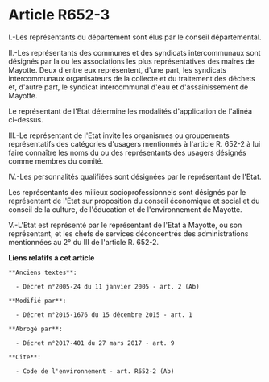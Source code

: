 # Article R652-3

I.-Les représentants du département sont élus par le conseil départemental. 

II.-Les représentants des communes et des syndicats intercommunaux sont désignés par la ou les associations les plus
représentatives des maires de Mayotte. Deux d'entre eux représentent, d'une part, les syndicats intercommunaux organisateurs
de la collecte et du traitement des déchets et, d'autre part, le syndicat intercommunal d'eau et d'assainissement de
Mayotte. 

Le représentant de l'Etat détermine les modalités d'application de l'alinéa ci-dessus. 

III.-Le représentant de l'Etat invite les organismes ou groupements représentatifs des catégories d'usagers mentionnés à
l'article R. 652-2 à lui faire connaître les noms du ou des représentants des usagers désignés comme membres du comité. 

IV.-Les personnalités qualifiées sont désignées par le représentant de l'Etat. 

Les représentants des milieux socioprofessionnels sont désignés par le représentant de l'Etat sur proposition du conseil
économique et social et du conseil de la culture, de l'éducation et de l'environnement de Mayotte. 

V.-L'Etat est représenté par le représentant de l'Etat à Mayotte, ou son représentant, et les chefs de services déconcentrés
des administrations mentionnées au 2° du III de l'article R. 652-2.

**Liens relatifs à cet article**

	**Anciens textes**:

	  - Décret n°2005-24 du 11 janvier 2005 - art. 2 (Ab)

	**Modifié par**:

	  - Décret n°2015-1676 du 15 décembre 2015 - art. 1

	**Abrogé par**:

	  - Décret n°2017-401 du 27 mars 2017 - art. 9

	**Cite**:

	  - Code de l'environnement - art. R652-2 (Ab)
